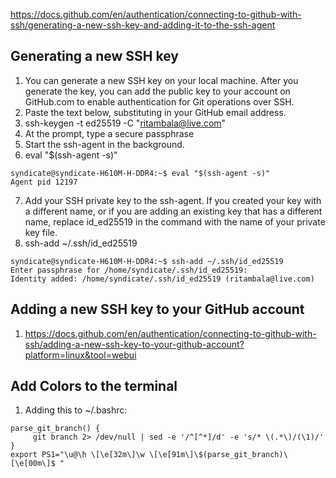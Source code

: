 https://docs.github.com/en/authentication/connecting-to-github-with-ssh/generating-a-new-ssh-key-and-adding-it-to-the-ssh-agent
## Generating a new SSH key
1. You can generate a new SSH key on your local machine. After you generate the key, you can add the public key to your account on GitHub.com to enable authentication for Git operations over SSH.
2. Paste the text below, substituting in your GitHub email address.
3. ssh-keygen -t ed25519 -C "ritambala@live.com"
4. At the prompt, type a secure passphrase
5. Start the ssh-agent in the background.
6. eval "$(ssh-agent -s)"
```
syndicate@syndicate-H610M-H-DDR4:~$ eval "$(ssh-agent -s)"
Agent pid 12197
```
7. Add your SSH private key to the ssh-agent. If you created your key with a different name, or if you are adding an existing key that has a different name, replace id_ed25519 in the command with the name of your private key file.
8. ssh-add ~/.ssh/id_ed25519

```
syndicate@syndicate-H610M-H-DDR4:~$ ssh-add ~/.ssh/id_ed25519
Enter passphrase for /home/syndicate/.ssh/id_ed25519: 
Identity added: /home/syndicate/.ssh/id_ed25519 (ritambala@live.com)
```

## Adding a new SSH key to your GitHub account
1. https://docs.github.com/en/authentication/connecting-to-github-with-ssh/adding-a-new-ssh-key-to-your-github-account?platform=linux&tool=webui

## Add Colors to the terminal
1. Adding this to ~/.bashrc:

```
parse_git_branch() {
     git branch 2> /dev/null | sed -e '/^[^*]/d' -e 's/* \(.*\)/(\1)/'
}
export PS1="\u@\h \[\e[32m\]\w \[\e[91m\]\$(parse_git_branch)\[\e[00m\]$ "
```
